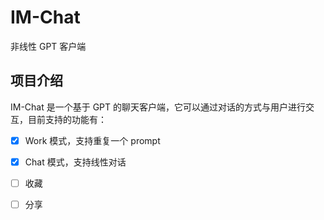 # IM-Chat

非线性 GPT 客户端

## 项目介绍

IM-Chat 是一个基于 GPT 的聊天客户端，它可以通过对话的方式与用户进行交互，目前支持的功能有：

- [x] Work 模式，支持重复一个 prompt

- [x] Chat 模式，支持线性对话

- [ ] 收藏

- [ ] 分享

